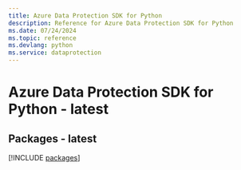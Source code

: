 ```yaml
---
title: Azure Data Protection SDK for Python
description: Reference for Azure Data Protection SDK for Python
ms.date: 07/24/2024
ms.topic: reference
ms.devlang: python
ms.service: dataprotection
---
```

# Azure Data Protection SDK for Python - latest
## Packages - latest
[!INCLUDE [packages](data-protection-index.md)]
